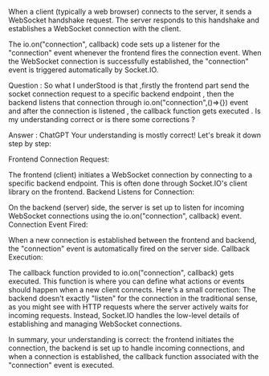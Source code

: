 When a client (typically a web browser) connects to the server, it sends a WebSocket handshake request.
The server responds to this handshake and establishes a WebSocket connection with the client.

The io.on("connection", callback) code sets up a listener for the "connection" event whenever the frontend fires the connection event.
When the WebSocket connection is successfully established, the "connection" event is triggered automatically by Socket.IO.


Question :
So what I underStood is that ,firstly the frontend part send the socket connection request to a specific backend endpoint , then the backend listens that connection through io.on("connection",()=>{}) event and after the connection is listened , the callback function gets executed . Is my understanding correct or is there some corrections ?

Answer :
ChatGPT
Your understanding is mostly correct! Let's break it down step by step:

Frontend Connection Request:

The frontend (client) initiates a WebSocket connection by connecting to a specific backend endpoint. This is often done through Socket.IO's client library on the frontend.
Backend Listens for Connection:

On the backend (server) side, the server is set up to listen for incoming WebSocket connections using the io.on("connection", callback) event.
Connection Event Fired:

When a new connection is established between the frontend and backend, the "connection" event is automatically fired on the server side.
Callback Execution:

The callback function provided to io.on("connection", callback) gets executed. This function is where you can define what actions or events should happen when a new client connects.
Here's a small correction: The backend doesn't exactly "listen" for the connection in the traditional sense, as you might see with HTTP requests where the server actively waits for incoming requests. Instead, Socket.IO handles the low-level details of establishing and managing WebSocket connections.

In summary, your understanding is correct: the frontend initiates the connection, the backend is set up to handle incoming connections, and when a connection is established, the callback function associated with the "connection" event is executed.